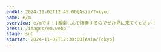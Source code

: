 ```yaml
---
endAt: 2024-11-02T12:45:00[Asia/Tokyo]
name: e/m
overview: e/mです！1番楽しんで演奏するのでぜひ見に来てください！
press: /images/em.webp
stage: sub
startAt: 2024-11-02T12:30:00[Asia/Tokyo]
---
```

